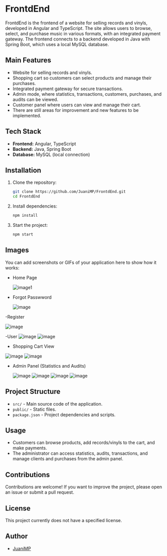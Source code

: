# FrontdEnd

FrontdEnd is the frontend of a website for selling records and vinyls, developed in Angular and TypeScript. The site allows users to browse, select, and purchase music in various formats, with an integrated payment gateway. The frontend connects to a backend developed in Java with Spring Boot, which uses a local MySQL database.

## Main Features

- Website for selling records and vinyls.
- Shopping cart so customers can select products and manage their purchases.
- Integrated payment gateway for secure transactions.
- Admin mode, where statistics, transactions, customers, purchases, and audits can be viewed.
- Customer panel where users can view and manage their cart.
- There are still areas for improvement and new features to be implemented.

## Tech Stack

- **Frontend:** Angular, TypeScript
- **Backend:** Java, Spring Boot
- **Database:** MySQL (local connection)

## Installation

1. Clone the repository:
   ```bash
   git clone https://github.com/JuaniMP/FrontdEnd.git
   cd FrontdEnd
   ```
2. Install dependencies:
   ```bash
   npm install
   ```
3. Start the project:
   ```bash
   npm start
   ```

## Images

You can add screenshots or GIFs of your application here to show how it works:

- Home Page

  ![image1](https://github.com/user-attachments/assets/d0957feb-51fa-4620-9dfc-ac04d50bc2cf)

- Forgot Passwword
  
  ![image](https://github.com/user-attachments/assets/4092389a-d186-408b-a04a-c2aee54bec5d)

-Register

  ![image](https://github.com/user-attachments/assets/1c90d725-34e9-4ebf-8a92-0336a66858a0)

-User
![image](https://github.com/user-attachments/assets/3140d47a-7931-4404-915e-eb0fef3cc41f)
![image](https://github.com/user-attachments/assets/cfd4741f-38ac-4b4d-85ea-e9e8bc24b867)

- Shopping Cart View

![image](https://github.com/user-attachments/assets/4888032d-9c73-43bb-a237-dd492c1484e2)
![image](https://github.com/user-attachments/assets/978a0876-c9da-4326-9cf2-6e0bcb5fa376)


- Admin Panel (Statistics and Audits)

  ![image](https://github.com/user-attachments/assets/e2d29829-2c68-4a73-a4db-04dd26d0d9dc)
  ![image](https://github.com/user-attachments/assets/6ef5b16c-4930-4957-9b4e-657ce42aed66)
  ![image](https://github.com/user-attachments/assets/161351e1-06d8-41f1-b412-8b5e595dedf9)
  ![image](https://github.com/user-attachments/assets/98ea58a1-ad9b-4f22-b654-ba8ab7f6efbe)

## Project Structure

- `src/` - Main source code of the application.
- `public/` - Static files.
- `package.json` - Project dependencies and scripts.

## Usage

- Customers can browse products, add records/vinyls to the cart, and make payments.
- The administrator can access statistics, audits, transactions, and manage clients and purchases from the admin panel.

## Contributions

Contributions are welcome! If you want to improve the project, please open an issue or submit a pull request.

## License

This project currently does not have a specified license.

## Author

- [JuaniMP](https://github.com/JuaniMP)
